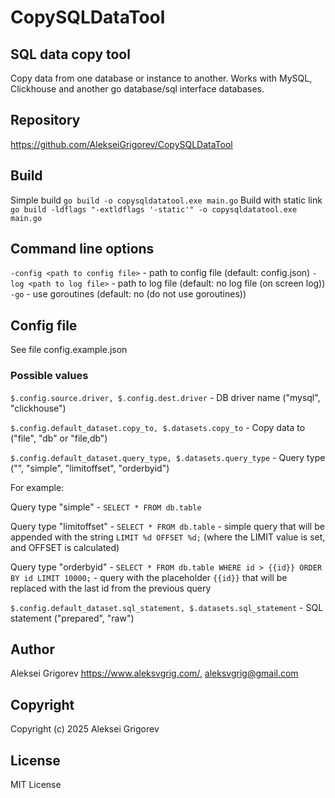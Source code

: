 # CopySQLDataTool

## SQL data copy tool

Copy data from one database or instance to another. Works with MySQL, Clickhouse and another go database/sql interface databases.

## Repository

<https://github.com/AlekseiGrigorev/CopySQLDataTool>

## Build

Simple build
`go build -o copysqldatatool.exe main.go`
Build with static link
`go build -ldflags "-extldflags '-static'" -o copysqldatatool.exe main.go`

## Command line options

`-config <path to config file>` - path to config file (default: config.json)
`-log <path to log file>` - path to log file (default: no log file (on screen log))
`-go` - use goroutines (default: no (do not use goroutines))

## Config file

See file config.example.json

### Possible values

`$.config.source.driver, $.config.dest.driver` - DB driver name ("mysql", "clickhouse")

`$.config.default_dataset.copy_to, $.datasets.copy_to` - Copy data to ("file", "db" or "file,db")

`$.config.default_dataset.query_type, $.datasets.query_type` - Query type ("", "simple", "limitoffset", "orderbyid")

For example:

Query type "simple" - `SELECT * FROM db.table`

Query type "limitoffset" - `SELECT * FROM db.table` - simple query that will be appended with the string `LIMIT %d OFFSET %d;` (where the LIMIT value is set, and OFFSET is calculated)

Query type "orderbyid" - `SELECT * FROM db.table WHERE id > {{id}} ORDER BY id LIMIT 10000;` - query with the placeholder `{{id}}` that will be replaced with the last id from the previous query

`$.config.default_dataset.sql_statement, $.datasets.sql_statement` - SQL statement ("prepared", "raw")

## Author

Aleksei Grigorev <https://www.aleksvgrig.com/>, <aleksvgrig@gmail.com>

## Copyright

Copyright (c) 2025 Aleksei Grigorev

## License

MIT License
